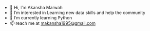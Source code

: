 - 👋 Hi, I’m Akansha Marwah
- 👀 I’m interested in Learning new data skills and help the community 
- 🌱 I’m currently learning Python
- 📫 reach me at makansha1995@gmail.com 

<!---
Akansha5553/Akansha5553 is a ✨ special ✨ repository because its `README.md` (this file) appears on your GitHub profile.
You can click the Preview link to take a look at your changes.
--->
